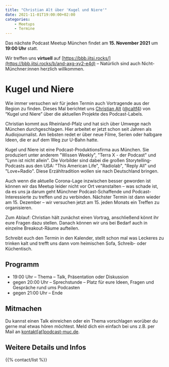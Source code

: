 ```yaml
---
title: "Christian Alt über 'Kugel und Niere'"
date: 2021-11-01T19:00:00+02:00
categories:
    - Meetups
    - Termine
---
```

Das nächste Podcast Meetup München findet am
__15. November 2021__
um
__19:00 Uhr__
statt.

Wir treffen uns __virtuell__ auf [https://bbb.jitsi.rocks/](https://bbb.jitsi.rocks/b/and-axg-xy2-e4d) – Natürlich sind auch Nicht-Münchner:innen herzlich willkommen.


# Kugel und Niere

Wie immer versuchen wir für jeden Termin auch Vortragende aus der Region zu finden. Dieses Mal berichtet uns [Christian Alt](https://kugelundniere.de/about/) ([@caltf4](https://twitter.com/caltf4)) von “Kugel und Niere” über die aktuellen Projekte des Podcast-Labels.

Christian kommt aus Rheinland-Pfalz und hat sich über Umwege nach München durchgeschlagen. Hier arbeitet er jetzt schon seit Jahren als Audiojournalist. Am liebsten redet er über neue Filme, Serien oder halbgare Ideen, die er auf dem Weg zur U-Bahn hatte.

Kugel und Niere ist eine Podcast-Produktionsfirma aus München. Sie produziert unter anderem "Wissen Weekly", "Terra X - der Podcast" und "Lynn ist nicht allein". 
Die Vorbilder sind dabei die großen Storytelling-Podcasts aus den USA: "This American Life", "Radiolab", "Reply All" und "Love+Radio". Diese Erzähltradition wollen sie nach Deutschland bringen.

Auch wenn die aktuelle Corona-Lage inzwischen besser geworden ist können wir das Meetup leider nicht vor Ort veranstalten – was schade ist, da es uns ja darum geht Münchner Podcast-Schaffende und Podcast-Interessierte zu treffen und zu verbinden. Nächster Termin ist dann wieder am 15. Dezember – wir versuchen jetzt am 15. jeden Monats ein Treffen zu organisieren.

Zum Ablauf: Christian hält zunächst einen Vortrag, anschließend könnt ihr eure Fragen dazu stellen. Danach können wir uns bei Bedarf auch in einzelne Breakout-Räume aufteilen.

Schreibt euch den Termin in den Kalender, stellt schon mal was Leckeres zu trinken kalt und trefft uns dann vom heimischen Sofa, Schreib- oder Küchentisch.

## Programm

- 19:00 Uhr – Thema – Talk, Präsentation oder Diskussion
- gegen 20:00 Uhr – Sprechstunde – Platz für eure Ideen, Fragen und Gespräche rund ums Podcasten
- gegen 21:00 Uhr – Ende


## Mitmachen

Du kannst einen Talk einreichen oder ein Thema vorschlagen worüber du gerne mal etwas hören möchtest. 
Meld dich ein einfach bei uns z.B. per Mail an [kontakt[at]podcast-muc.de](mailto:kontakt[at]podcast-muc.de).


## Weitere Details und Infos

{{% contact/list %}}
